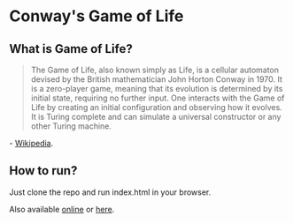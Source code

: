 # Conway's Game of Life

## What is Game of Life?
>The Game of Life, also known simply as Life, is a cellular automaton devised by the British mathematician John Horton Conway in 1970. It is a zero-player game, meaning that its evolution is determined by its initial state, requiring no further input. One interacts with the Game of Life by creating an initial configuration and observing how it evolves. It is Turing complete and can simulate a universal constructor or any other Turing machine.

\- [Wikipedia](https://en.wikipedia.org/wiki/Conway%27s_Game_of_Life).

## How to run?
Just clone the repo and run index.html in your browser.

Also available [online](https://dest0re.ru/life) or [here](http://fbwither.xyz/life.html).
